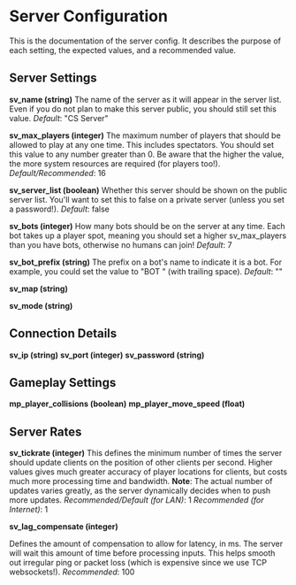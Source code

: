 Server Configuration
=======

This is the documentation of the server config. It describes the purpose of each setting, the expected values, and a recommended value.

Server Settings
---------------

**sv_name (string)**
The name of the server as it will appear in the server list. Even if you do not plan to make this server public, you should still set this value.
*Default*: "CS Server"

**sv_max_players (integer)**
The maximum number of players that should be allowed to play at any one time. This includes spectators. You should set this value to any number greater than 0. Be aware that the higher the value, the more system resources are required (for players too!).
*Default/Recommended*: 16

**sv_server_list (boolean)**
Whether this server should be shown on the public server list. You'll want to set this to false on a private server (unless you set a password!).
*Default*: false

**sv_bots (integer)**
How many bots should be on the server at any time. Each bot takes up a player spot, meaning you should set a higher sv_max_players than you have bots, otherwise no humans can join!
*Default*: 7

**sv_bot_prefix (string)**
The prefix on a bot's name to indicate it is a bot. For example, you could set the value to "BOT " (with trailing space).
*Default*: ""

**sv_map (string)**

**sv_mode (string)**

Connection Details
-----
**sv_ip (string)**
**sv_port (integer)**
**sv_password (string)**

Gameplay Settings
----
**mp_player_collisions (boolean)**
**mp_player_move_speed (float)**

Server Rates
------

**sv_tickrate (integer)**
This defines the minimum number of times the server should update clients on the position of other clients per second. Higher values gives much greater accuracy of player locations for clients, but costs much more processing time and bandwidth.
**Note**: The actual number of updates varies greatly, as the server dynamically decides when to push more updates.
*Recommended/Default (for LAN)*: 1
*Recommended (for Internet)*: 1

**sv_lag_compensate (integer)**

Defines the amount of compensation to allow for latency, in ms. The server will wait this amount of time before processing inputs. This helps smooth out irregular ping or packet loss (which is expensive since we use TCP websockets!).
*Recommended*: 100

